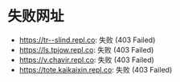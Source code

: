 # 失败网址
- https://tr--slind.repl.co: 失败 (403
Failed)
- https://ls.tpjow.repl.co: 失败 (403
Failed)
- https://v.chavir.repl.co: 失败 (403
Failed)
- https://tote.kaikaixin.repl.co: 失败 (403
Failed)
